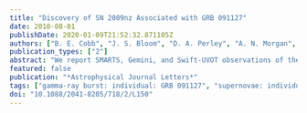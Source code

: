 ```yaml
---
title: "Discovery of SN 2009nz Associated with GRB 091127"
date: 2010-08-01
publishDate: 2020-01-09T21:52:32.871105Z
authors: ["B. E. Cobb", "J. S. Bloom", "D. A. Perley", "A. N. Morgan", "S. B. Cenko", "A. V. Filippenko"]
publication_types: ["2"]
abstract: "We report SMARTS, Gemini, and Swift-UVOT observations of the optical transient (OT) associated with gamma-ray burst (GRB) 091127, at redshift 0.49, taken between 0.9 hr and 102 days following the Swift trigger. In our early-time observations, the OT fades in a manner consistent with previously observed GRB afterglows. However, after nine days post-burst, the OT is observed to brighten for a period of åisebox-0.5ex two weeks, after which the source resumes fading. A comparison of this late-time ``bump'' to SN 1998bw (the broad-lined Type Ic supernova associated with GRB 980425), and several other GRB supernovae (SNe), indicates that the most straightforward explanation is that GRB 091127 was accompanied by a contemporaneous SN (SN 2009nz) that peaked at a magnitude of M$_V$ = -19.0 ± 0.2. SN 2009nz is globally similar to other GRB SNe, but evolves slightly faster than SN 1998bw and reaches a slightly dimmer peak magnitude. We also analyze the early-time UV-optical-IR spectral energy distribution of the afterglow of GRB 091127 and find that there is little to no reddening in the host galaxy along the line of sight to this burst."
featured: false
publication: "*Astrophysical Journal Letters*"
tags: ["gamma-ray burst: individual: GRB 091127", "supernovae: individual: SN 2009nz", "Astrophysics - High Energy Astrophysical Phenomena", "Astrophysics - Cosmology and Nongalactic Astrophysics"]
doi: "10.1088/2041-8205/718/2/L150"
---
```


